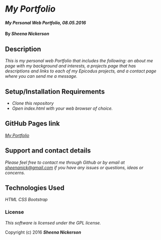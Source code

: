 # _My Portfolio_

#### _My Personal Web Portfolio, 08.05.2016_

#### By _**Sheena Nickerson**_

## Description

_This is my personal web Portfolio that includes the following: an about me page with my background and interests, a projects page that has descriptions and links to each of my Epicodus projects, and a contact page where you can send me a message._

## Setup/Installation Requirements

* _Clone this repository_
* _Open index.html with your web browser of choice._

## GitHub Pages link

_[My Portfolio](https://sheenanick.github.io/portfolio)_

## Support and contact details

_Please feel free to contact me through Github or by email at sheenanick@gmail.com if you have any issues or questions, ideas or concerns._

## Technologies Used

_HTML_
_CSS_
_Bootstrap_

### License

*This software is licensed under the GPL license.*

Copyright (c) 2016 **_Sheena Nickerson_**
